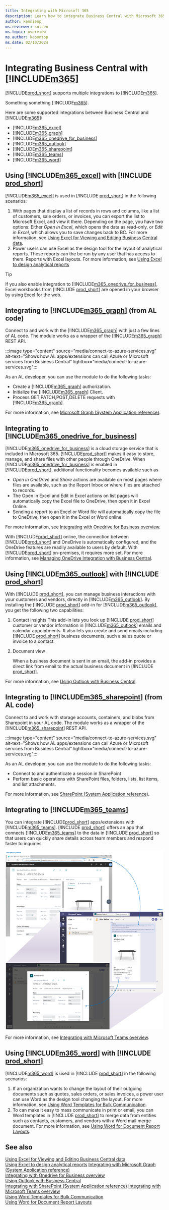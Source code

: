 ```yaml
---
title: Integrating with Microsoft 365 
description: Learn how to integrate Business Central with Microsoft 365.
author: kennienp
ms.reviewer: solsen
ms.topic: overview
ms.author: kepontop
ms.date: 02/10/2024
---
```


# Integrating Business Central with [!INCLUDE[m365](includes/m365-name.md)]

[!INCLUDE[prod_short](../includes/prod_short.md)] supports multiple integrations to [!INCLUDE[m365](includes/m365-name.md)].

Something something [!INCLUDE[m365](includes/m365-name.md)].


Here are some supported integrations between Business Central and [!INCLUDE[m365](includes/m365-name.md)]:

- [!INCLUDE[m365_excel](includes/m365-excel-name.md)]
- [!INCLUDE[m365_graph](includes/m365-graph-name.md)]
- [!INCLUDE[m365_onedrive_for_business](includes/m365-onedrive-for-business-name.md)]
- [!INCLUDE[m365_outlook](includes/m365-outlook-name.md)]
- [!INCLUDE[m365_sharepoint](includes/m365-sharepoint-name.md)]
- [!INCLUDE[m365_teams](includes/m365-teams-name.md)]
- [!INCLUDE[m365_word](includes/m365-word-name.md)]


## Using [!INCLUDE[m365_excel](includes/m365-excel-name.md)] with [!INCLUDE [prod_short](../includes/prod_short.md)]

[!INCLUDE[m365_excel](includes/m365-word-name.md)] is used in [!INCLUDE [prod_short](../includes/prod_short.md)] in the following scenarios:

1. With pages that display a list of records in rows and columns, like a list of customers, sale orders, or invoices, you can export the list to Microsoft Excel, and view it there. 
Depending on the page, you have two options: Either *Open in Excel*, which opens the data as read-only, or *Edit in Excel*, which allows you to save changes back to BC. For more information, see [Using Excel for Viewing and Editing Business Central data](/dynamics365/business-central/across-work-with-excel).
1. Power users can use Excel as the design tool for the layout of analytical reports. These reports can the be run by any user that has access to them.
Reports with Excel layouts. For more information, see [Using Excel to design analytical reports](/dynamics365/business-central/ui-excel-report-layouts?tabs=any-report)


> [!TIP]
> If you also enable integration to [!INCLUDE[m365_onedrive_for_business](includes/m365-onedrive-for-business-name.md)], Excel workbooks from [!INCLUDE [prod_short](../includes/prod_short.md)] are opened in your browser by using Excel for the web. 


## Integrating to [!INCLUDE[m365_graph](includes/m365-graph-name.md)] (from AL code)

Connect to and work with the [!INCLUDE[m365_graph](includes/m365-graph-name.md)] with just a few lines of AL code. The module works as a wrapper of the [!INCLUDE[m365_graph](includes/m365-graph-name.md)] REST API. 

:::image type="content" source="media/connect-to-azure-services.svg" alt-text="Shows how AL apps/extensions can call Azure or Microsoft services from Business Central" lightbox="media/connect-to-azure-services.svg":::

As an AL developer, you can use the module to do the following tasks:
- Create a [!INCLUDE[m365_graph](includes/m365-graph-name.md)] authorization.
- Initialize the [!INCLUDE[m365_graph](includes/m365-graph-name.md)] Client.
- Process GET,PATCH,POST,DELETE requests with [!INCLUDE[m365_graph](includes/m365-graph-name.md)].

For more information, see [Microsoft Graph (System Application reference)](https://github.com/microsoft/BCApps/tree/main/src/System%20Application/App/MicrosoftGraph).  


## Integrating to [!INCLUDE[m365_onedrive_for_business](includes/m365-onedrive-for-business-name.md)]

[!INCLUDE[m365_onedrive_for_business](includes/m365-onedrive-for-business-name.md)] is a cloud storage service that is included in Microsoft 365. [!INCLUDE[prod_short](../includes/prod_short.md)] makes it easy to store, manage, and share files with other people through OneDrive. When [!INCLUDE[m365_onedrive_for_business](includes/m365-onedrive-for-business-name.md)] is enabled in [!INCLUDE[prod_short](../includes/prod_short.md)], additional functionality becomes available such as 

- *Open in OneDrive* and *Share* actions are available on most pages where files are available, such as the Report Inbox or where files are attached to records. 
- The Open in Excel and Edit in Excel actions on list pages will automatically copy the Excel file to OneDrive, then open it in Excel Online. 
- Sending a report to an Excel or Word file will automatically copy the file to OneDrive, then open it in the Excel or Word online. 

For more information, see [Integrating with Onedrive for Business overview](/dynamics365/business-central/across-onedrive-overview).

With [!INCLUDE[prod_short](../includes/prod_short.md)] online, the connection between [!INCLUDE[prod_short](../includes/prod_short.md)] and OneDrive is automatically configured, and the OneDrive features are readily available to users by default. With [!INCLUDE[prod_short](../includes/prod_short.md)] on-premises, it requires more set. For more information, see [Managing OneDrive Integration with Business Central](/dynamics365/business-central/admin-onedrive-integration).


## Using [!INCLUDE[m365_outlook](includes/m365-outlook-name.md)] with [!INCLUDE [prod_short](../includes/prod_short.md)]

With [!INCLUDE [prod_short](../includes/prod_short.md)], you can manage business interactions with your customers and vendors, directly in [!INCLUDE[m365_outlook](includes/m365-outlook-name.md)]. By installing the [!INCLUDE [prod_short](../includes/prod_short.md)] add-in for [!INCLUDE[m365_outlook](includes/m365-outlook-name.md)], you get the following two capabilities:

1. Contact insights
    This add-in lets you look up [!INCLUDE [prod_short](../includes/prod_short.md)] customer or vendor information in [!INCLUDE[m365_outlook](includes/m365-outlook-name.md)] emails and calendar appointments. It also lets you create and send emails including [!INCLUDE [prod_short](../includes/prod_short.md)] business documents, such a sales quote or invoice to a contact.

1. Document view

    When a business document is sent in an email, the add-in provides a direct link from email to the actual business document in [!INCLUDE [prod_short](../includes/prod_short.md)].

For more information, see [Using Outlook with Business Central](/dynamics365/business-central/admin-outlook).



## Integrating to [!INCLUDE[m365_sharepoint](includes/m365-sharepoint-name.md)] (from AL code)

Connect to and work with storage accounts, containers, and blobs from Sharepoint in your AL code. The module works as a wrapper of the [!INCLUDE[m365_sharepoint](includes/m365-sharepoint-name.md)] REST API. 

:::image type="content" source="media/connect-to-azure-services.svg" alt-text="Shows how AL apps/extensions can call Azure or Microsoft services from Business Central" lightbox="media/connect-to-azure-services.svg":::

As an AL developer, you can use the module to do the following tasks:
- Connect to and authenticate a session in SharePoint
- Perform basic operations with SharePoint files, folders, lists, list items, and list attachments.

For more information, see [SharePoint (System Application reference)](https://github.com/microsoft/BCApps/tree/main/src/System%20Application/App/SharePoint).  


## Integrating to [!INCLUDE[m365_teams](includes/m365-teams-name.md)]

You can integrate [!INCLUDE[prod_short](../includes/prod_short.md)] apps/extensions with [!INCLUDE[m365_teams](includes/m365-teams-name.md)]. [!INCLUDE [prod_short](../includes/prod_short.md)] offers an app that connects [!INCLUDE[m365_teams](includes/m365-teams-name.md)] to the data in [!INCLUDE [prod_short](../includes/prod_short.md)] so that users can quickly share details across team members and respond faster to inquiries. 

[![Teams integration with Business Central.](media/teams-intro-v3.png)](media/teams-intro-v3.png#lightbox)

For more information, see [Integrating with Microsoft Teams overview](../developer/devenv-develop-for-teams.md).


## Using [!INCLUDE[m365_word](includes/m365-word-name.md)] with [!INCLUDE [prod_short](../includes/prod_short.md)]

[!INCLUDE[m365_word](includes/m365-word-name.md)] is used in [!INCLUDE [prod_short](../includes/prod_short.md)] in the following scenarios:

1. If an organization wants to change the layout of their outgoing documents such as quotes, sales orders, or sales invoices, a power user can use Word as the design tool changing the layout. For more information, see [Using Word Templates for Bulk Communication](/dynamics365/business-central/ui-how-add-fields-word-report-layout).
1. To can make it easy to mass communicate in print or email, you can Word templates in [!INCLUDE [prod_short](../includes/prod_short.md)] to merge data from entities such as contacts, customers, and vendors with a Word mail merge document. For more information, see [Using Word for Document Report Layouts](dynamics365/business-central/ui-mail-merge).


## See also

[Using Excel for Viewing and Editing Business Central data](/dynamics365/business-central/across-work-with-excel)  
[Using Excel to design analytical reports](/dynamics365/business-central/ui-excel-report-layouts?tabs=any-report)
[Integrating with Microsoft Graph (System Application reference)](https://github.com/microsoft/BCApps/tree/main/src/System%20Application/App/MicrosoftGraph)  
[Integrating with Onedrive for Business overview](/dynamics365/business-central/across-onedrive-overview)  
[Using Outlook with Business Central](/dynamics365/business-central/admin-outlook)  
[Integrating with SharePoint (System Application reference)](https://github.com/microsoft/BCApps/tree/main/src/System%20Application/App/SharePoint)
[Integrating with Microsoft Teams overview](../developer/devenv-develop-for-teams.md)   
[Using Word Templates for Bulk Communication](/dynamics365/business-central/ui-how-add-fields-word-report-layout)  
[Using Word for Document Report Layouts](dynamics365/business-central/ui-mail-merge)  
